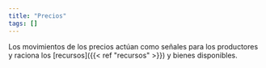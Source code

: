 ```yaml
---
title: "Precios"
tags: []
---
```

Los movimientos de los precios actúan como señales para los productores y raciona los [recursos]({{< ref "recursos" >}}) y bienes disponibles.